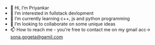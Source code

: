 - 👋 Hi, I’m Priyankar
- 👀 I’m interested in fullstack devlopment
- 🌱 I’m currently learning c++, js and python programming
- 💞️ I’m looking to collaborate on some unique ideas
- 📫 How to reach me - you're free to contact me on my gmail acc-> sona.gogeta@gamil.com 

<!---
Sushitrashhhh/Sushitrashhhh is a ✨ special ✨ repository because its `README.md` (this file) appears on your GitHub profile.
You can click the Preview link to take a look at your changes.
--->
